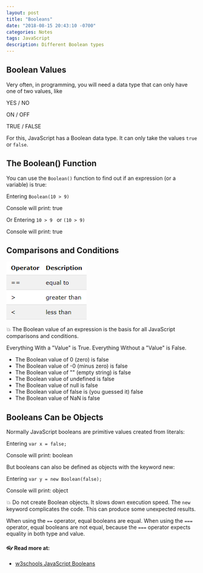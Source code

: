 ```yaml
---
layout: post
title: "Booleans"
date: "2018-08-15 20:43:10 -0700"
categories: Notes
tags: JavaScript
description: Different Boolean types
---
```


## Boolean Values

Very often, in programming, you will need a data type that can only have one of two values, like

  YES / NO

  ON / OFF

  TRUE / FALSE

For this, JavaScript has a Boolean data type. It can only take the values `true` or `false`.

## The Boolean() Function

You can use the `Boolean()` function to find out if an expression (or a variable) is true:

Entering `Boolean(10 > 9) `

Console will print: true

Or Entering `10 > 9 ` or `(10 > 9)`

Console will print: true

## Comparisons and Conditions

![Boolean Comparisons](/pic/booleancompare.PNG)

💥 The Boolean value of an expression is the basis for all JavaScript comparisons and conditions.

Everything With a "Value" is True. Everything Without a "Value" is False.

  - The Boolean value of 0 (zero) is false
  - The Boolean value of -0 (minus zero) is false
  - The Boolean value of "" (empty string) is false
  - The Boolean value of undefined is false
  - The Boolean value of null is false
  - The Boolean value of false is (you guessed it) false
  - The Boolean value of NaN is false

## Booleans Can be Objects

Normally JavaScript booleans are primitive values created from literals:

Entering `var x = false;`

Console will print: boolean

But booleans can also be defined as objects with the keyword new:

Entering `var y = new Boolean(false);`

Console will print: object

💥 Do not create Boolean objects. It slows down execution speed. The `new` keyword complicates the code. This can produce some unexpected results.

When using the `==` operator, equal booleans are equal. When using the `===` operator, equal booleans are not equal, because the `===` operator expects equality in both type and value.

#### 👓 Read more at:

  - [w3schools JavaScript Booleans](https://www.w3schools.com/js/js_booleans.asp)
